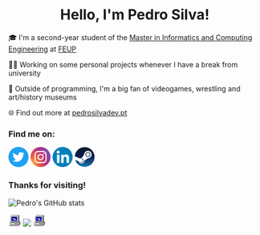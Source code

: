 <h1 align="center">
  Hello, I'm Pedro Silva!
</h1>

🎓 I'm a second-year student of the [Master in Informatics and Computing Engineering](https://sigarra.up.pt/feup/en/cur_geral.cur_view?pv_curso_id=742&pv_origem=CAND) at [FEUP](https://sigarra.up.pt/feup/en/web_page.inicial)

👨‍💻 Working on some personal projects whenever I have a break from university

🧩 Outside of programming, I'm a big fan of videogames, wrestling and art/history museums

🌐 Find out more at <a href="https://pedrosilvadev.pt" target="_blank">pedrosilvadev.pt</a>

<h3 align="left">Find me on:</h3>

<p align="left">
  <a href="https://twitter.com/pedro_as17" target="_blank"><img src="https://github.com/pedrosilva17/pedrosilva17/blob/main/socials/twitter.png" title="Twitter" alt="twitter" height="40"></a>
  <a href="https://instagram.com/pedro_as17" target="_blank"><img src="https://github.com/pedrosilva17/pedrosilva17/blob/main/socials/instagram.png" title="Instagram" alt="instagram" height="40"></a>
  <a href="https://linkedin.com/in/pedrosilva17" target="_blank"><img src="https://github.com/pedrosilva17/pedrosilva17/blob/main/socials/linkedin.png" title="Linkedin" alt="linkedin" height="40"></a>
  <a href="https://steamcommunity.com/id/theoneseven" target="_blank"><img src="https://github.com/pedrosilva17/pedrosilva17/blob/main/socials/steam.png" title="Steam" alt="steam" height="40"></a>
</p>

<h3 align="left">Thanks for visiting!</h3>

![Pedro's GitHub stats](https://github-readme-stats.vercel.app/api?username=pedrosilva17&show_icons=true&theme=merko)

<p align="left">
  <img src="misc_icons/oldpc.gif" height="25"/>
  <img src="https://komarev.com/ghpvc/?username=pedrosilva17"/>
  <img src="misc_icons/oldpc.gif" height="25"/>
</p>


